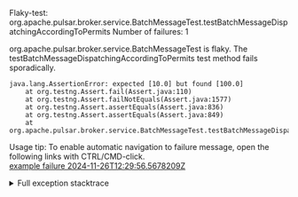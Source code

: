         
Flaky-test: org.apache.pulsar.broker.service.BatchMessageTest.testBatchMessageDispatchingAccordingToPermits
Number of failures: 1

org.apache.pulsar.broker.service.BatchMessageTest is flaky. The testBatchMessageDispatchingAccordingToPermits test method fails sporadically.

```
java.lang.AssertionError: expected [10.0] but found [100.0]
	at org.testng.Assert.fail(Assert.java:110)
	at org.testng.Assert.failNotEquals(Assert.java:1577)
	at org.testng.Assert.assertEquals(Assert.java:836)
	at org.testng.Assert.assertEquals(Assert.java:849)
	at org.apache.pulsar.broker.service.BatchMessageTest.testBatchMessageDispatchingAccordingToPermits(BatchMessageTest.java:1016)
```

Usage tip: To enable automatic navigation to failure message, open the following links with CTRL/CMD-click.  
[example failure 2024-11-26T12:29:56.5678209Z](https://github.com/apache/pulsar/actions/runs/12030313356/job/33537986767#step:10:1148)  


<details>
<summary>Full exception stacktrace</summary>
<code><pre>
java.lang.AssertionError: expected [10.0] but found [100.0]
	at org.testng.Assert.fail(Assert.java:110)
	at org.testng.Assert.failNotEquals(Assert.java:1577)
	at org.testng.Assert.assertEquals(Assert.java:836)
	at org.testng.Assert.assertEquals(Assert.java:849)
	at org.apache.pulsar.broker.service.BatchMessageTest.testBatchMessageDispatchingAccordingToPermits(BatchMessageTest.java:1016)
	at java.base/jdk.internal.reflect.DirectMethodHandleAccessor.invoke(DirectMethodHandleAccessor.java:103)
	at java.base/java.lang.reflect.Method.invoke(Method.java:580)
	at org.testng.internal.invokers.MethodInvocationHelper.invokeMethod(MethodInvocationHelper.java:139)
	at org.testng.internal.invokers.InvokeMethodRunnable.runOne(InvokeMethodRunnable.java:47)
	at org.testng.internal.invokers.InvokeMethodRunnable.call(InvokeMethodRunnable.java:76)
	at org.testng.internal.invokers.InvokeMethodRunnable.call(InvokeMethodRunnable.java:11)
	at java.base/java.util.concurrent.FutureTask.run(FutureTask.java:317)
	at java.base/java.util.concurrent.ThreadPoolExecutor.runWorker(ThreadPoolExecutor.java:1144)
	at java.base/java.util.concurrent.ThreadPoolExecutor$Worker.run(ThreadPoolExecutor.java:642)
	at java.base/java.lang.Thread.run(Thread.java:1583)

</pre></code>
</details>

